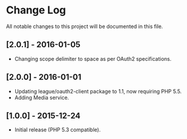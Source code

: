 # Change Log
All notable changes to this project will be documented in this file.

## [2.0.1] - 2016-01-05
- Changing scope delimiter to space as per OAuth2 specifications.

## [2.0.0] - 2016-01-01
- Updating league/oauth2-client package to 1.1, now requiring PHP 5.5.
- Adding Media service.

## [1.0.0] - 2015-12-24
- Initial release (PHP 5.3 compatible).
